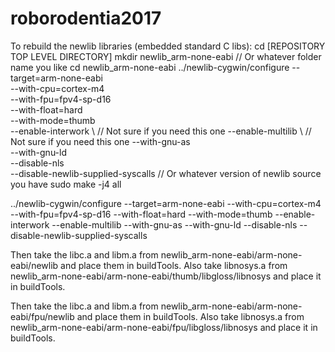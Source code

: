 # roborodentia2017

To rebuild the newlib libraries (embedded standard C libs):
	cd [REPOSITORY TOP LEVEL DIRECTORY]
	mkdir newlib_arm-none-eabi              					// Or whatever folder name you like
	cd newlib_arm-none-eabi
	../newlib-cygwin/configure
         --target=arm-none-eabi \
         --with-cpu=cortex-m4 \
         --with-fpu=fpv4-sp-d16 \
         --with-float=hard \
         --with-mode=thumb \
         --enable-interwork \        // Not sure if you need this one
         --enable-multilib \         // Not sure if you need this one
         --with-gnu-as \
         --with-gnu-ld \
         --disable-nls \
         --disable-newlib-supplied-syscalls  // Or whatever version of newlib source you have
    sudo make -j4 all

../newlib-cygwin/configure --target=arm-none-eabi --with-cpu=cortex-m4 --with-fpu=fpv4-sp-d16 --with-float=hard --with-mode=thumb --enable-interwork --enable-multilib --with-gnu-as --with-gnu-ld --disable-nls --disable-newlib-supplied-syscalls

Then take the libc.a and libm.a from newlib_arm-none-eabi/arm-none-eabi/newlib and place them in buildTools.
Also take libnosys.a from newlib_arm-none-eabi/arm-none-eabi/thumb/libgloss/libnosys and place it in buildTools.

Then take the libc.a and libm.a from newlib_arm-none-eabi/arm-none-eabi/fpu/newlib and place them in buildTools.
Also take libnosys.a from newlib_arm-none-eabi/arm-none-eabi/fpu/libgloss/libnosys and place it in buildTools.
